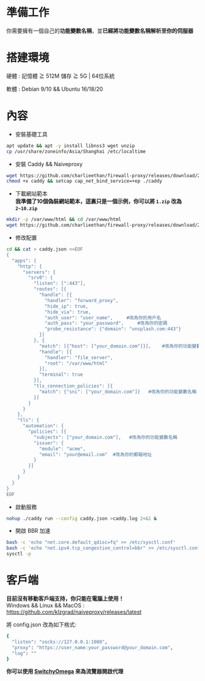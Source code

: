 # 準備工作
你需要擁有一個自己的**功能變數名稱**，並**已經將功能變數名稱解析至你的伺服器**    
# 搭建環境
硬體 : 記憶體 ≧ 512M 儲存 ≧ 5G | 64位系統			

軟體 : Debian 9/10 && Ubuntu 16/18/20
# 內容
- 安裝基礎工具  
```bash
apt update && apt -y install libnss3 wget unzip
cp /usr/share/zoneinfo/Asia/Shanghai /etc/localtime
```
- 安裝 Caddy && Naiveproxy	
```bash
wget https://github.com/charlieethan/firewall-proxy/releases/download/2.1.1/caddy
chmod +x caddy && setcap cap_net_bind_service=+ep ./caddy
```
- 下載網站範本	  
**我準備了10個偽裝網站範本，這裏只是一個示例，你可以將 `1.zip` 改為 `2~10.zip`**		
```bash
mkdir -p /var/www/html && cd /var/www/html
wget https://github.com/charlieethan/firewall-proxy/releases/download/2.1.1-t/1.zip && unzip 1.zip 
```
- 修改配置
```bash
cd && cat > caddy.json <<EOF
{
  "apps": {
    "http": {
      "servers": {
        "srv0": {
          "listen": [":443"],
          "routes": [{
            "handle": [{
              "handler": "forward_proxy",
              "hide_ip": true,
              "hide_via": true,
              "auth_user": "user_name",     #改為你的用戶名
              "auth_pass": "your_password",     #改為你的密碼
              "probe_resistance": {"domain": "unsplash.com:443"}
            }]
          }, {
            "match": [{"host": ["your_domain.com"]}],    #改為你的功能變數名稱
            "handle": [{
              "handler": "file_server",
              "root": "/var/www/html"
            }],
            "terminal": true
          }],
          "tls_connection_policies": [{
            "match": {"sni": ["your_domain.com"]}   #改為你的功能變數名稱
          }]
        }
      }
    },
    "tls": {
      "automation": {
        "policies": [{
          "subjects": ["your_domain.com"],   #改為你的功能變數名稱
          "issuer": {
            "module": "acme",
            "email": "your@email.com"  #改為你的郵箱地址
          }
        }]
      }
    }
  }
}
EOF
```
- 啟動服務  
```bash
nohup ./caddy run --config caddy.json >caddy.log 2<&1 &
```
- 開啟 BBR 加速
```bash
bash -c 'echo "net.core.default_qdisc=fq" >> /etc/sysctl.conf'
bash -c 'echo "net.ipv4.tcp_congestion_control=bbr" >> /etc/sysctl.conf'
sysctl -p
```
# 客戶端
**目前沒有移動客戶端支持，你只能在電腦上使用！**		  
Windows && Linux && MacOS : https://github.com/klzgrad/naiveproxy/releases/latest		

將 config.json 改為如下格式:		
```bash
{
  "listen": "socks://127.0.0.1:1080",
  "proxy": "https://user_name:your_password@your_domain.com",
  "log": ""
}
``` 

**你可以使用 [SwitchyOmega](https://github.com/FelisCatus/SwitchyOmega) 來為流覽器開啟代理**
